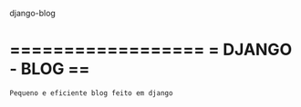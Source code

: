 django-blog

==================
= DJANGO - BLOG ==
==================
```bash
Pequeno e eficiente blog feito em django
```
